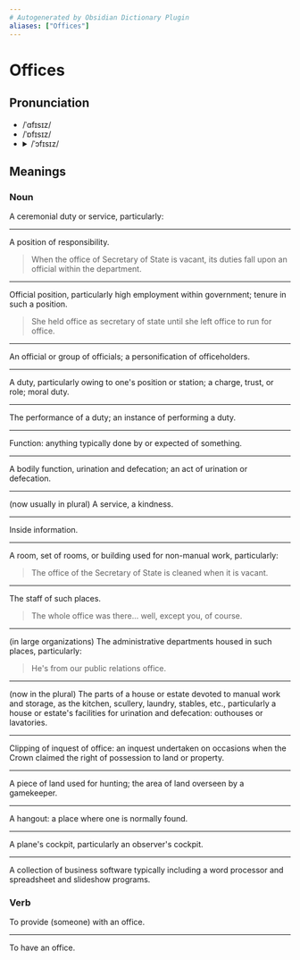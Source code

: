 ```yaml
---
# Autogenerated by Obsidian Dictionary Plugin
aliases: ["Offices"]
---
```


# Offices

## Pronunciation

- /ˈɑfɪsɪz/
- /ˈɒfɪsɪz/
- <details><summary>/ˈɔfɪsɪz/</summary><audio controls><source src="https://api.dictionaryapi.dev/media/pronunciations/en/offices-us.mp3"></audio></details>

## Meanings

### Noun

A ceremonial duty or service, particularly:

---

A position of responsibility.

> When the office of Secretary of State is vacant, its duties fall upon an official within the department.

---

Official position, particularly high employment within government; tenure in such a position.

> She held office as secretary of state until she left office to run for office.

---

An official or group of officials; a personification of officeholders.

---

A duty, particularly owing to one's position or station; a charge, trust, or role; moral duty.

---

The performance of a duty; an instance of performing a duty.

---

Function: anything typically done by or expected of something.

---

A bodily function, urination and defecation; an act of urination or defecation.

---

(now usually in plural) A service, a kindness.

---

Inside information.

---

A room, set of rooms, or building used for non-manual work, particularly:

> The office of the Secretary of State is cleaned when it is vacant.

---

The staff of such places.

> The whole office was there... well, except you, of course.

---

(in large organizations) The administrative departments housed in such places, particularly:

> He's from our public relations office.

---

(now in the plural) The parts of a house or estate devoted to manual work and storage, as the kitchen, scullery, laundry, stables, etc., particularly a house or estate's facilities for urination and defecation: outhouses or lavatories.

---

Clipping of inquest of office: an inquest undertaken on occasions when the Crown claimed the right of possession to land or property.

---

A piece of land used for hunting; the area of land overseen by a gamekeeper.

---

A hangout: a place where one is normally found.

---

A plane's cockpit, particularly an observer's cockpit.

---

A collection of business software typically including a word processor and spreadsheet and slideshow programs.

### Verb

To provide (someone) with an office.

---

To have an office.


